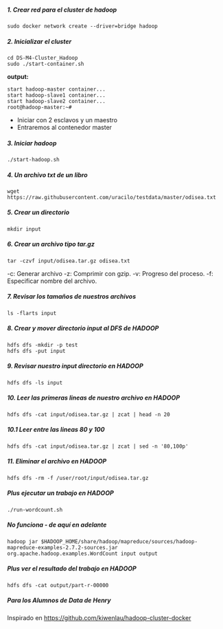 ##### 1. Crear red para el cluster de hadoop

```
sudo docker network create --driver=bridge hadoop
```

##### 2. Inicializar el cluster

```
cd DS-M4-Cluster_Hadoop
sudo ./start-container.sh
```

**output:**

```
start hadoop-master container...
start hadoop-slave1 container...
start hadoop-slave2 container...
root@hadoop-master:~# 
```
- Iniciar con 2  esclavos y un maestro
- Entraremos al contenedor master

##### 3. Iniciar hadoop

```
./start-hadoop.sh
```

##### 4. Un archivo txt de un libro

```
wget https://raw.githubusercontent.com/uracilo/testdata/master/odisea.txt
```

##### 5. Crear un directorio

```
mkdir input
```

##### 6. Crear un archivo tipo tar.gz

```
tar -czvf input/odisea.tar.gz odisea.txt
```

-c: Generar archivo
-z: Comprimir con gzip.
-v: Progreso del proceso.
-f: Especificar nombre del archivo.


##### 7. Revisar los tamaños de nuestros archivos

```
ls -flarts input
```
##### 8. Crear y mover  directorio input al DFS de  HADOOP

```
hdfs dfs -mkdir -p test
hdfs dfs -put input
```

##### 9. Revisar nuestro input directorio en HADOOP

```
hdfs dfs -ls input
```

##### 10. Leer las primeras lineas de nuestro archivo en HADOOP

```
hdfs dfs -cat input/odisea.tar.gz | zcat | head -n 20
```
##### 10.1 Leer entre las lineas 80 y 100

```
hdfs dfs -cat input/odisea.tar.gz | zcat | sed -n '80,100p'
```

##### 11. Eliminar el archivo en HADOOP

```
hdfs dfs -rm -f /user/root/input/odisea.tar.gz
```

##### Plus ejecutar un trabajo en HADOOP

```
./run-wordcount.sh
```
##### No funciona - de aquí en adelante
```
hadoop jar $HADOOP_HOME/share/hadoop/mapreduce/sources/hadoop-mapreduce-examples-2.7.2-sources.jar org.apache.hadoop.examples.WordCount input output
```

##### Plus ver el resultado del trabajo en HADOOP

```
hdfs dfs -cat output/part-r-00000
```
##### Para los Alumnos de Data de Henry
Inspirado en https://github.com/kiwenlau/hadoop-cluster-docker
